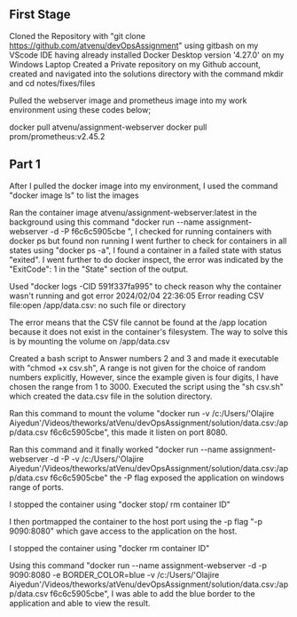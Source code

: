 ## First Stage
Cloned the Repository with "git clone https://github.com/atvenu/devOpsAssignment" using gitbash on my VScode IDE having already installed Docker Desktop version '4.27.0' on my Windows Laptop
Created a Private repository on my Github account, created and navigated into the solutions directory with the command mkdir and cd notes/fixes/files 

Pulled the webserver image and prometheus image into my work environment using these codes below;

docker pull atvenu/assignment-webserver
docker pull prom/prometheus:v2.45.2

## Part 1
After I pulled the docker image into my environment, I used the command "docker image ls" to list the images

Ran the container image atvenu/assignment-webserver:latest in the background using this command "docker run --name assignment-webserver -d -P f6c6c5905cbe ", I checked for running containers with docker ps but found non running I went further to check for containers in all states using "docker ps -a", I found a container in a failed state with status "exited". I went further to do docker inspect, the error was indicated by the "ExitCode": 1 in the "State" section of the output.

Used "docker logs -CID 591f337fa995" to check reason why the container wasn't running and got error 2024/02/04 22:36:05 Error reading CSV file:open /app/data.csv: no such file or directory

The error means that the CSV file cannot be found at the /app location because it does not exist in the container's filesystem. The way to solve this is by mounting the volume on /app/data.csv

Created a bash script to Answer numbers 2 and 3 and made it executable with "chmod +x csv.sh", A range is not given for the choice of random numbers explicitly, However, since the example given is four digits, I have chosen the range from 1 to 3000. Executed the script using the "sh csv.sh" which created the data.csv file in the solution directory.

Ran this command to mount the volume "docker run -v /c:/Users/'Olajire Aiyedun'/Videos/theworks/atVenu/devOpsAssignment/solution/data.csv:/app/data.csv f6c6c5905cbe", this made it listen on port 8080.

Ran this command and it finally worked "docker run --name assignment-webserver -d -P -v /c:/Users/'Olajire Aiyedun'/Videos/theworks/atVenu/devOpsAssignment/solution/data.csv:/app/data.csv f6c6c5905cbe" the -P flag exposed the application on windows range of ports.

I stopped the container using "docker stop/ rm container ID"

I then portmapped the container to the host port using the -p flag "-p 9090:8080" which gave access to the application on the host.

I stopped the container using "docker rm container ID"

Using this command "docker run --name assignment-webserver -d -p 9090:8080  -e BORDER_COLOR=blue -v /c:/Users/'Olajire Aiyedun'/Videos/theworks/atVenu/devOpsAssignment/solution/data.csv:/app/data.csv f6c6c5905cbe", I was able to add the blue border to the application and able to view the result.

